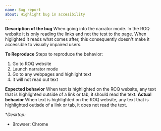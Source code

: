 ```yaml
---
name: Bug report
about: Highlight bug in accesibility 
---
```


**Description of the bug**
When going into the narrator mode. In the ROQ website it is only reading the links and not the test to the page. When higlighted it reads what comes after, this consequently doesn't make it accessible to visually impaired users.

**To Reproduce**
Steps to reproduce the behavior:
1. Go to ROQ website
2. Launch narrator mode
3. Go to any webpages and highlight text
4. It will not read out text

**Expected behavior**
When text is highlighted on the ROQ website, any text that is highlighted outside of a link or tab, it should read the text.
**Actual behavior**
When text is highlighted on the ROQ website, any text that is highlighted outisde of a link or tab, it does not read the text.

**Desktop:*
 - Browser: Chrome
